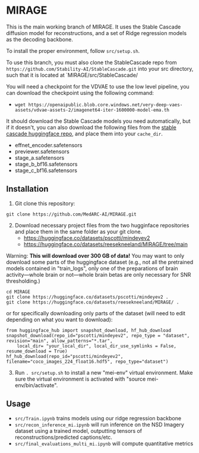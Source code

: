 # MIRAGE

This is the main working branch of MIRAGE. It uses the Stable Cascade diffusion model for reconstructions, and a set of Ridge regression models as the decoding backbone. 

To install the proper environment, follow `src/setup.sh`.

To use this branch, you must also clone the StableCascade repo from `https://github.com/Stability-AI/StableCascade.git` into your src directory, such that it is located at `MIRAGE/src/StableCascade/

You will need a checkpoint for the VDVAE to use the low level pipeline, you can download the checkpoint using the following command:
- `wget https://openaipublic.blob.core.windows.net/very-deep-vaes-assets/vdvae-assets-2/imagenet64-iter-1600000-model-ema.th`

It should download the Stable Cascade models you need automatically, but if it doesn't, you can also download the following files from the [stable cascade huggingface repo](https://huggingface.co/stabilityai/stable-cascade/tree/main), and place them into your `cache_dir`.
- effnet_encoder.safetensors
- previewer.safetensors
- stage_a.safetensors
- stage_b_bf16.safetensors
- stage_c_bf16.safetensors


## Installation

1. Git clone this repository:

```
git clone https://github.com/MedARC-AI/MIRAGE.git
```

2. Download necessary project files from the two hugginface repositories and place them in the same folder as your git clone.
    - https://huggingface.co/datasets/pscotti/mindeyev2
    - https://huggingface.co/datasets/reesekneeland/MIRAGE/tree/main
    
Warning: **This will download over 300 GB of data!** You may want to only download some parts of the huggingface dataset (e.g., not all the pretrained models contained in "train_logs", only one of the preparations of brain activity—whole brain or not—whole brain betas are only necessary for SNR thresholding.)

```
cd MIRAGE
git clone https://huggingface.co/datasets/pscotti/mindeyev2 .
git clone https://huggingface.co/datasets/reesekneeland/MIRAGE/ .
```

or for specifically downloading only parts of the dataset (will need to edit depending on what you want to download):
```
from huggingface_hub import snapshot_download, hf_hub_download
snapshot_download(repo_id="pscotti/mindeyev2", repo_type = "dataset", revision="main", allow_patterns="*.tar",
    local_dir= "your_local_dir", local_dir_use_symlinks = False, resume_download = True)
hf_hub_download(repo_id="pscotti/mindeyev2", filename="coco_images_224_float16.hdf5", repo_type="dataset")
```

3. Run ```. src/setup.sh``` to install a new "mei-env" virtual environment. Make sure the virtual environment is activated with "source mei-env/bin/activate".

## Usage

- ```src/Train.ipynb``` trains models using our ridge regression backbone
- ```src/recon_inference_mi.ipynb``` will run inference on the NSD Imagery dataset using a trained model, outputting tensors of reconstructions/predicted captions/etc.
- ```src/final_evaluations_multi_mi.ipynb``` will compute quantitative metrics
